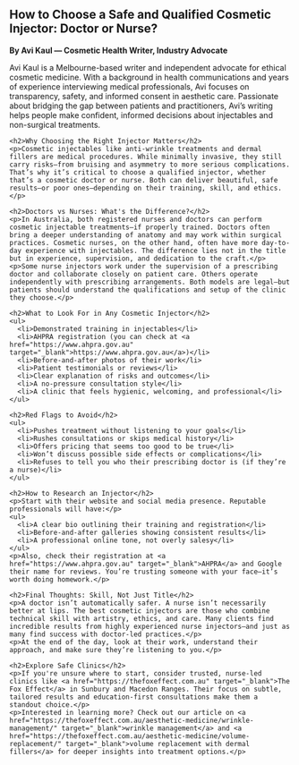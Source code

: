 <!DOCTYPE html>
<html lang="en">
<head>
  <meta charset="UTF-8">
  <meta name="viewport" content="width=device-width, initial-scale=1.0">
  <title>How to Choose a Safe and Qualified Cosmetic Injector</title>
</head>
<body>
  <article>
    <h1>How to Choose a Safe and Qualified Cosmetic Injector: Doctor or Nurse?</h1>
    <p><strong>By Avi Kaul — Cosmetic Health Writer, Industry Advocate</strong></p>
    <p>Avi Kaul is a Melbourne-based writer and independent advocate for ethical cosmetic medicine. With a background in health communications and years of experience interviewing medical professionals, Avi focuses on transparency, safety, and informed consent in aesthetic care. Passionate about bridging the gap between patients and practitioners, Avi’s writing helps people make confident, informed decisions about injectables and non-surgical treatments.</p>

    <h2>Why Choosing the Right Injector Matters</h2>
    <p>Cosmetic injectables like anti-wrinkle treatments and dermal fillers are medical procedures. While minimally invasive, they still carry risks—from bruising and asymmetry to more serious complications. That’s why it’s critical to choose a qualified injector, whether that’s a cosmetic doctor or nurse. Both can deliver beautiful, safe results—or poor ones—depending on their training, skill, and ethics.</p>

    <h2>Doctors vs Nurses: What's the Difference?</h2>
    <p>In Australia, both registered nurses and doctors can perform cosmetic injectable treatments—if properly trained. Doctors often bring a deeper understanding of anatomy and may work within surgical practices. Cosmetic nurses, on the other hand, often have more day-to-day experience with injectables. The difference lies not in the title but in experience, supervision, and dedication to the craft.</p>
    <p>Some nurse injectors work under the supervision of a prescribing doctor and collaborate closely on patient care. Others operate independently with prescribing arrangements. Both models are legal—but patients should understand the qualifications and setup of the clinic they choose.</p>

    <h2>What to Look For in Any Cosmetic Injector</h2>
    <ul>
      <li>Demonstrated training in injectables</li>
      <li>AHPRA registration (you can check at <a href="https://www.ahpra.gov.au" target="_blank">https://www.ahpra.gov.au</a>)</li>
      <li>Before-and-after photos of their work</li>
      <li>Patient testimonials or reviews</li>
      <li>Clear explanation of risks and outcomes</li>
      <li>A no-pressure consultation style</li>
      <li>A clinic that feels hygienic, welcoming, and professional</li>
    </ul>

    <h2>Red Flags to Avoid</h2>
    <ul>
      <li>Pushes treatment without listening to your goals</li>
      <li>Rushes consultations or skips medical history</li>
      <li>Offers pricing that seems too good to be true</li>
      <li>Won’t discuss possible side effects or complications</li>
      <li>Refuses to tell you who their prescribing doctor is (if they’re a nurse)</li>
    </ul>

    <h2>How to Research an Injector</h2>
    <p>Start with their website and social media presence. Reputable professionals will have:</p>
    <ul>
      <li>A clear bio outlining their training and registration</li>
      <li>Before-and-after galleries showing consistent results</li>
      <li>A professional online tone, not overly salesy</li>
    </ul>
    <p>Also, check their registration at <a href="https://www.ahpra.gov.au" target="_blank">AHPRA</a> and Google their name for reviews. You’re trusting someone with your face—it’s worth doing homework.</p>

    <h2>Final Thoughts: Skill, Not Just Title</h2>
    <p>A doctor isn’t automatically safer. A nurse isn’t necessarily better at lips. The best cosmetic injectors are those who combine technical skill with artistry, ethics, and care. Many clients find incredible results from highly experienced nurse injectors—and just as many find success with doctor-led practices.</p>
    <p>At the end of the day, look at their work, understand their approach, and make sure they’re listening to you.</p>

    <h2>Explore Safe Clinics</h2>
    <p>If you're unsure where to start, consider trusted, nurse-led clinics like <a href="https://thefoxeffect.com.au" target="_blank">The Fox Effect</a> in Sunbury and Macedon Ranges. Their focus on subtle, tailored results and education-first consultations make them a standout choice.</p>
    <p>Interested in learning more? Check out our article on <a href="https://thefoxeffect.com.au/aesthetic-medicine/wrinkle-management/" target="_blank">wrinkle management</a> and <a href="https://thefoxeffect.com.au/aesthetic-medicine/volume-replacement/" target="_blank">volume replacement with dermal fillers</a> for deeper insights into treatment options.</p>
  </article>
</body>
</html>
